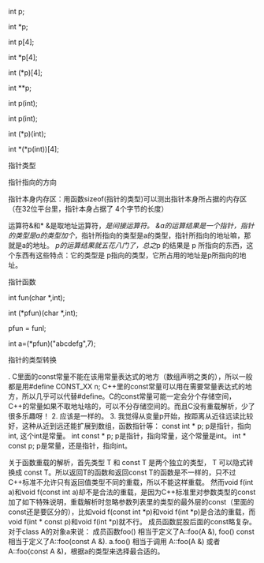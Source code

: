 int p;


int *p;

int p[4];

int *p[4];

int (*p)[4];

int **p;

int p(int);

int p(int);

int (*p)(int);

int *(*p(int))[4];

指针类型

指针指向的方向



指针本身内存区：用函数sizeof(指针的类型)可以测出指针本身所占据的内存区（在32位平台里，指针本身占据了 4个字节的长度） 

运算符&和* 
&是取地址运算符，*是间接运算符。 
&a的运算结果是一个指针，指针的类型是a的类型加个*，指针所指向的类型是a的类型，指针所指向的地址嘛，那就是a的地址。 
*p的运算结果就五花八门了，总之*p 的结果是 p 所指向的东西，这个东西有这些特点：它的类型是 p指向的类型，它所占用的地址是p所指向的地址。 



指针函数


int fun(char *,int);

int (*pfun)(char *,int);

pfun = funl;

int a=(*pfun)("abcdefg",7);



指针的类型转换




. C里面的const常量不能在该用常量表达式的地方（数组声明之类的），所以一般都是用#define CONST_XX n; C++里的const常量可以用在需要常量表达式的地方，所以几乎可以代替#define。C的const常量可能一定会分个存储空间，C++的常量如果不取地址啥的，可以不分存储空间的。而且C没有重载解析，少了很多乐趣呀！
2. 应该是一样的。
3. 我觉得从变量p开始，按距离从近往远读比较好，这种从近到远还能扩展到数组，函数指针等：
const int * p; p是指针，指向int, 这个int是常量。
int const * p; p是指针，指向常量，这个常量是int。
int * const p; p是常量，还是指针，指向int。


关于函数重载的解析，首先类型 T 和 const T 是两个独立的类型， T 可以隐式转换成 const T。所以返回T的函数和返回const T的函数是不一样的，只不过C++标准不允许只有返回值类型不同的重载，所以不能这样重载。
然而void f(int a)和void f(const int a)却不是合法的重载，是因为C++标准里对参数类型的const加了如下特殊说明，重载解析时忽略参数列表里的类型的最外层的const（里面的const还是要区分的），比如void f(const int *p)和void f(int *p)是合法的重载，而void f(int * const p)和void f(int *p)就不行。
成员函数屁股后面的const略复杂。对于class A的对象a来说：
成员函数foo() 相当于定义了A::foo(A &), foo() const相当于定义了A::foo(const A &).
a.foo() 相当于调用 A::foo(A &) 或者 A::foo(const A &)，根据a的类型来选择最合适的。